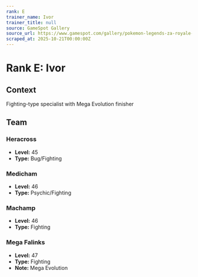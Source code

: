 ```yaml
---
rank: E
trainer_name: Ivor
trainer_title: null
source: GameSpot Gallery
source_url: https://www.gamespot.com/gallery/pokemon-legends-za-royale-trainers/2900-7141/
scraped_at: 2025-10-21T00:00:00Z
---
```


# Rank E: Ivor

## Context
Fighting-type specialist with Mega Evolution finisher

## Team

### Heracross
- **Level:** 45
- **Type:** Bug/Fighting

### Medicham
- **Level:** 46
- **Type:** Psychic/Fighting

### Machamp
- **Level:** 46
- **Type:** Fighting

### Mega Falinks
- **Level:** 47
- **Type:** Fighting
- **Note:** Mega Evolution

